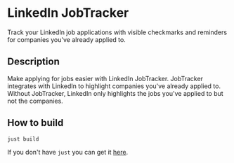# LinkedIn JobTracker

Track your LinkedIn job applications with visible checkmarks and reminders for companies you've already applied to.

## Description
Make applying for jobs easier with LinkedIn JobTracker. JobTracker integrates with LinkedIn to highlight companies you've already applied to. Without JobTracker, LinkedIn only highlights the jobs you've applied to but not the companies.

## How to build
```shell
just build
```

If you don't have `just` you can get it [here](https://github.com/casey/just).
